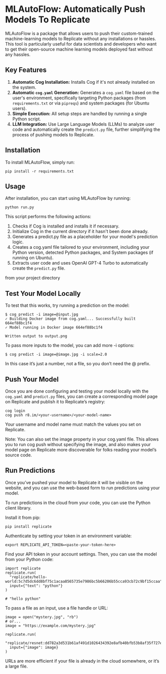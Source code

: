 # MLAutoFlow: Automatically Push Models To Replicate

MLAutoFlow is a package that allows users to push their custom-trained machine-learning models to Replicate without any installations or hassles. This tool is particularly useful for data scientists and developers who want to get their open-source machine learning models deployed fast without any hassles.

## Key Features
1) **Automatic Cog Installation:** Installs Cog if it's not already installed on the system.
2) **Automatic `cog.yaml` Generation:** Generates a `cog.yaml` file based on the user's environment, specifically targeting Python packages (from `requirements.txt` or via `pipreqs`) and system packages (for Ubuntu users).
3) **Simple Execution:** All setup steps are handled by running a single Python script.
4) **LLM Integration:** Use Large Language Models (LLMs) to analyze user code and automatically create the `predict.py` file, further simplifying the process of pushing models to Replicate.

## Installation
To install MLAutoFlow, simply run:

```
pip install -r requirements.txt
```

## Usage
After installation, you can start using MLAutoFlow by running:

```
python run.py
```
This script performs the following actions:

1) Checks if Cog is installed and installs it if necessary.
2) Initialize Cog in the current directory if it hasn't been done already.
3) Generates a predict.py file as a placeholder for your model's prediction logic.
4) Creates a cog.yaml file tailored to your environment, including your Python version, detected Python packages, and System packages (if running on Ubuntu).
6) Extracts user code and uses OpenAI GPT-4 Turbo to automatically create the `predict.py` file.

from your project directory

## Test Your Model Locally
To test that this works, try running a prediction on the model:

```
$ cog predict -i image=@input.jpg
✓ Building Docker image from cog.yaml... Successfully built 664ef88bc1f4
✓ Model running in Docker image 664ef88bc1f4

Written output to output.png
```

To pass more inputs to the model, you can add more -i options:

```
$ cog predict -i image=@image.jpg -i scale=2.0
```

In this case it’s just a number, not a file, so you don’t need the @ prefix.

## Push Your Model
Once you are done configuring and testing your model locally with the `cog.yaml` and `predict.py` files, you can create a corresponding model page on Replicate and publish it to Replicate’s registry:

```
cog login
cog push r8.im/<your-username>/<your-model-name>
```

Your username and model name must match the values you set on Replicate.

Note: You can also set the image property in your cog.yaml file. This allows you to run cog push without specifying the image, and also makes your model page on Replicate more discoverable for folks reading your model’s source code.

## Run Predictions
Once you’ve pushed your model to Replicate it will be visible on the website, and you can use the web-based form to run predictions using your model.

To run predictions in the cloud from your code, you can use the Python client library.

Install it from pip:

```
pip install replicate
```

Authenticate by setting your token in an environment variable:

```
export REPLICATE_API_TOKEN=<paste-your-token-here>
```

Find your API token in your account settings. Then, you can use the model from your Python code:

```
import replicate
replicate.run(
  "replicate/hello-world:5c7d5dc6dd8bf75c1acaa8565735e7986bc5b66206b55cca93cb72c9bf15ccaa",
  input={"text": "python"}
)

# "hello python"
```

To pass a file as an input, use a file handle or URL:

```
image = open("mystery.jpg", "rb")
# or...
image = "https://example.com/mystery.jpg"

replicate.run(
  "replicate/resnet:dd782a3d531b61af491d1026434392e8afb40bfb53b8af35f727e80661489767",
  input={"image": image}
)
```
URLs are more efficient if your file is already in the cloud somewhere, or it’s a large file.

